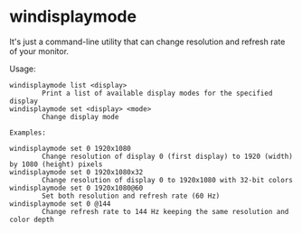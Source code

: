 windisplaymode
==============

It's just a command-line utility that can change resolution and refresh rate of your monitor.

Usage:

```
windisplaymode list <display>
        Print a list of available display modes for the specified display
windisplaymode set <display> <mode>
        Change display mode

Examples:

windisplaymode set 0 1920x1080
        Change resolution of display 0 (first display) to 1920 (width) by 1080 (height) pixels
windisplaymode set 0 1920x1080x32
        Change resolution of display 0 to 1920x1080 with 32-bit colors
windisplaymode set 0 1920x1080@60
        Set both resolution and refresh rate (60 Hz)
windisplaymode set 0 @144
        Change refresh rate to 144 Hz keeping the same resolution and color depth
```
